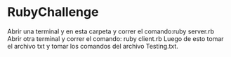 # RubyChallenge
Abrir una terminal y en esta carpeta y correr el comando:ruby server.rb
Abrir otra terminal y correr el comando: ruby client.rb
Luego de esto tomar el archivo txt y tomar los comandos del archivo Testing.txt.
